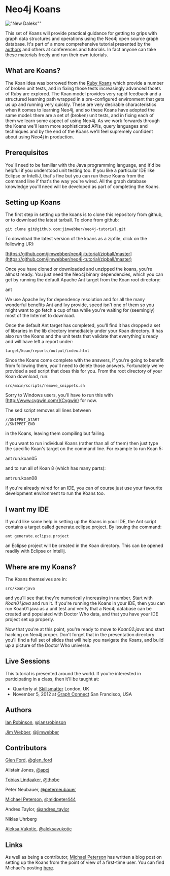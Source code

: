 Neo4j Koans
===========

!["New Daleks""](http://static.bbc.co.uk/images/ic/qe/crop/946x532/doctorwho/monsters/daleks/d11/s01/galleries/new_dalek_gallery/37.jpg)

This set of Koans will provide practical guidance for getting to grips with graph data structures and operations using the Neo4j open source graph database. It's part of a more comprehensive tutorial presented by the [authors](#authors) and others at conferences and tutorials. In fact anyone can take these materials freely and run their own tutorials.

What are Koans?
---------------

The Koan idea was borrowed from the [Ruby Koans](http://rubykoans.com/) which provide a number of broken unit tests, and in fixing those tests increasingly advanced facets of Ruby are explored. The Koan model provides very rapid feedback and a structured learning path wrapped in a pre-configured environment that gets us up and running very quickly. These are very desirable characteristics when it comes to learning Neo4j, and so these Koans have adopted the same model: there are a set of (broken) unit tests, and in fixing each of them we learn some aspect of using Neo4j. As we work forwards through the Koans we'll learn more sophisticated APIs, query languages and techniques and by the end of the Koans we'll feel supremely confident about using Neo4j in production.

Prerequisites
-------------

You'll need to be familiar with the Java programming language, and it'd be helpful if you understood unit testing too. If you like a particular IDE like Eclipse or IntelliJ, that's fine but you can run these Koans from the command line if that's the way you're wired. All the graph database knowledge you'll need will be developed as part of completing the Koans.

Setting up Koans
----------------

The first step in setting up the koans is to clone this repository from github, or to download the latest tarball. To clone from github:

    git clone git@github.com:jimwebber/neo4j-tutorial.git

To download the latest version of the koans as a zipfile, click on the following URI:

[https://github.com/jimwebber/neo4j-tutorial/zipball/master](https://github.com/jimwebber/neo4j-tutorial/zipball/master)

Once you have cloned or downloaded and unzipped the koans, you're almost ready. You just need the Neo4j binary dependencies, which you can get by running the default Apache Ant target from the Koan root directory:

   ant 

We use Apache Ivy for dependency resolution and for all the many wonderful benefits Ant and Ivy provide, speed isn't one of them so you might want to go fetch a cup of tea while you're waiting for (seemingly) most of the Internet to download. 

Once the default Ant target has completed, you'll find it has dropped a set of libraries in the lib directory immediately under your Koan directory. It has also run the Koans and the unit tests that validate that everything's ready and will have left a report under:

    target/koan/reports/output/index.html

Since the Koans come complete with the answers, if you're going to benefit from following them, you'll need to delete those answers. Fortunately we've provided a sed script that does this for you. From the root directory of your Koan download, run: 

    src/main/scripts/remove_snippets.sh

Sorry to Windows users, you'll have to run this with [http://www.cygwin.com/](Cygwin) for now.

The sed script removes all lines between

    //SNIPPET_START
    //SNIPPET_END

in the Koans, leaving them compiling but failing. 

If you want to run individual Koans (rather than all of them) then just type the specific Koan's target on the command line. For example to run Koan 5:

   ant run.koan05

and to run all of Koan 8 (which has many parts):

   ant run.koan08

If you're already wired for an IDE, you can of course just use your favourite development environment to run the Koans too.

I want my IDE
-------------

If you'd like some help in setting up the Koans in your IDE, the Ant script contains a target called generate.eclipse.project. By issuing the command:

    ant generate.eclipse.project

an Eclipse project will be created in the Koan directory. This can be opened readily with Eclipse or Intellij.


Where are my Koans?
-------------------

The Koans themselves are in:

    src/koan/java

and you'll see that they're numerically increasing in number. Start with *Koan01.java* and run it. If you're running the Koans in your IDE, then you can run Koan01.java as a unit test and verify that a Neo4j database can be created and populated with Doctor Who data, and that you have your IDE project set up properly.

Now that you're at this point, you're ready to move to *Koan02.java* and start hacking on Neo4j proper. Don't forget that in the presentation directory you'll find a full set of slides that will help you navigate the Koans, and build up a picture of the Doctor Who universe.

Live Sessions
-------------

This tutorial is presented around the world. If you're interested in participating in a class, then it'll be taught at:

* Quarterly at [Skillsmatter](http://skillsmatter.com/course/nosql/neo4j-tutorial) London, UK
* November 5, 2012 at [Graph Connect](www.graphconnect.com/tutorial/) San Francisco, USA

Authors <a name="authors">
-------

[Ian Robinson](http://iansrobinson.com), [@iansrobinson](http://twitter.com/iansrobinson)

[Jim Webber](http://jimwebber.org/), [@jimwebber](http://twitter.com/jimwebber)
   
Contributors <a name="contributors">
-------
 
[Glen Ford](http://usersource.net/), [@glen_ford](http://twitter.com/glen_ford)

Alistair Jones, [@apcj](http://twitter.com/apcj)

[Tobias Lindaaker](http://www.thobe.org/), [@thobe](http://twitter.com/thobe)

Peter Neubauer, [@peterneubauer](http://twitter.com/peterneubauer)

[Michael Peterson](http://thornydev.blogspot.com/), [@midpeter444](http://twitter.com/midpeter444)

Andres Taylor, [@andres_taylor](http://twitter.com/andres_taylor)

Niklas Uhrberg

[Aleksa Vukotic](http://aleksavukotic.com), [@aleksavukotic](http://twitter.com/aleksavukotic)

Links
-----
As well as being a contributor, [Michael Peterson](http://thornydev.blogspot.com/) has written a blog post on setting up the Koans from the point of view of a first-time user. You can find Michael's posting [here](http://thornydev.blogspot.com/2011/11/neo4j-koans-how-do-i-begin.html).


